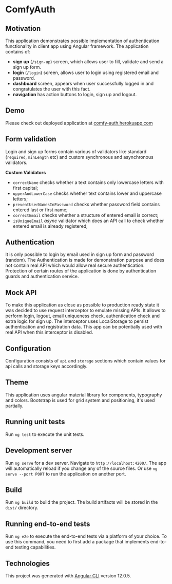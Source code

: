 # ComfyAuth

## Motivation

This application demonstrates possible implementation of authentication functionality 
in client app using Angular framework.
The application contains of:
- __sign up__ (`/sign-up`) screen, which allows user to fill, validate and send a sign up form. 
- __login__ (`/login`) screen, allows user to login using registered email and password.
- __dashboard__ screen, appears when user successfully logged in and congratulates the user with this fact.
- __navigation__ has action buttons to login, sign up and logout.

## Demo
Please check out deployed application at [comfy-auth.herokuapp.com](https://comfy-auth.herokuapp.com/)
## Form validation
Login and sign up forms contain various of validators like standard (`required`, `minLength` etc) and custom
synchronous and asynchronous validators. 

__Custom Validators__
- `correctName` checks whether a text contains only lowercase letters with first capital;
- `upperAndLowerCase` checks whether text contains lower and uppercase letters;
- `preventUserNamesInPassword` checks whether password field contains entered last or first name;
- `correctEmail` checks whether a structure of entered email is correct;
- `isUniqueEmail` _async_ validator which does an API call to check whether entered email is already registered;

## Authentication
It is only possible to login by email used in sign up form and password (random). 
The Authentication is made for demonstration purpose and does not contain real API which would allow real secure authentication. 
Protection of certain routes of the application is done by authentication guards and authentication service.

## Mock API
To make this application as close as possible to production ready state it was decided to use request interceptor to emulate missing APIs. 
It allows to perform login, logout, email uniqueness check, authentication check and extra logic for sign up. The interceptor uses LocalStorage to persist authentication and registration data.
This app can be potentially used with real API when this interceptor is disabled. 

## Configuration
Configuration consists of `api` and `storage` sections which contain values for api calls and storage keys accordingly.

## Theme
This application uses angular material library for components, typography and colors.
Bootstrap is used for grid system and positioning, it's used partially.

## Running unit tests

Run `ng test` to execute the unit tests.

## Development server

Run `ng serve` for a dev server. Navigate to `http://localhost:4200/`. The app will automatically reload if you change any of the source files. Or use `ng serve --port PORT` to run the application on another port.

## Build

Run `ng build` to build the project. The build artifacts will be stored in the `dist/` directory.

## Running end-to-end tests

Run `ng e2e` to execute the end-to-end tests via a platform of your choice. To use this command, you need to first add a package that implements end-to-end testing capabilities.

## Technologies

This project was generated with [Angular CLI](https://github.com/angular/angular-cli) version 12.0.5.
